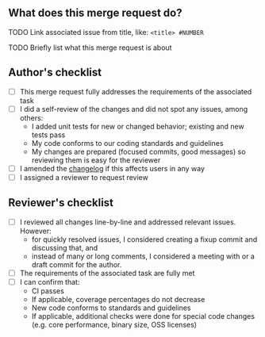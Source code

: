 ## What does this merge request do?

TODO Link associated issue from title, like: `<title> #NUMBER`

TODO Briefly list what this merge request is about

## Author's checklist

- [ ] This merge request fully addresses the requirements of the associated task
- [ ] I did a self-review of the changes and did not spot any issues, among others:
  - I added unit tests for new or changed behavior; existing and new tests pass
  - My code conforms to our coding standards and guidelines
  - My changes are prepared (focused commits, good messages) so reviewing them is easy for the reviewer
- [ ] I amended the [changelog](/CHANGELOG.md) if this affects users in any way
- [ ] I assigned a reviewer to request review

## Reviewer's checklist

- [ ] I reviewed all changes line-by-line and addressed relevant issues. However:
  - for quickly resolved issues, I considered creating a fixup commit and discussing that, and
  - instead of many or long comments, I considered a meeting with or a draft commit for the author.
- [ ] The requirements of the associated task are fully met
- [ ] I can confirm that:
  - CI passes
  - If applicable, coverage percentages do not decrease
  - New code conforms to standards and guidelines
  - If applicable, additional checks were done for special code changes (e.g. core performance, binary size, OSS licenses)
